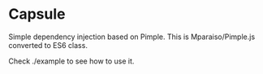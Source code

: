 # Capsule

Simple dependency injection based on Pimple.
This is Mparaiso/Pimple.js converted to ES6 class.

Check ./example to see how to use it.
